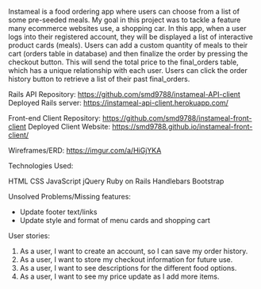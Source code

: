 Instameal is a food ordering app where users can choose from a list of some pre-seeded
meals. My goal in this project was to tackle a feature many ecommerce websites use,
a shopping car.
In this app, when a user logs into their registered account, they will be displayed
a list of interactive product cards (meals). Users can add a custom quantity of
meals to their cart (orders table in database) and then finalize the order by
pressing the checkout button. This will send the total price to the final_orders
table, which has a unique relationship with each user. Users can click the
order history button to retrieve a list of their past final_orders.


Rails API Repository:
https://github.com/smd9788/instameal-API-client
Deployed Rails server:
https://instameal-api-client.herokuapp.com/

Front-end Client Repository:
https://github.com/smd9788/instameal-front-client
Deployed Client Website:
https://smd9788.github.io/instameal-front-client/


Wireframes/ERD:
https://imgur.com/a/HiGjYKA

Technologies Used:

HTML
CSS
JavaScript
jQuery
Ruby on Rails
Handlebars
Bootstrap

Unsolved Problems/Missing features:

- Update footer text/links
- Update style and format of menu cards and shopping cart

User stories:

1. As a user, I want to create an account, so I can save my order history.
2. As a user, I want to store my checkout information for future use.
3. As a user, I want to see descriptions for the different food options.
4. As a user, I want to see my price update as I add more items.
